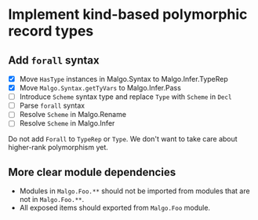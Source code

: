 # Implement kind-based polymorphic record types

## Add `forall` syntax

- [x] Move `HasType` instances in Malgo.Syntax to Malgo.Infer.TypeRep
- [x] Move `Malgo.Syntax.getTyVars` to Malgo.Infer.Pass
- [ ] Introduce `Scheme` syntax type and replace `Type` with `Scheme` in `Decl`
- [ ] Parse `forall` syntax
- [ ] Resolve `Scheme` in Malgo.Rename
- [ ] Resolve `Scheme` in Malgo.Infer

Do not add `Forall` to `TypeRep` or `Type`. We don't want to take care about higher-rank polymorphism yet.

## More clear module dependencies

- Modules in `Malgo.Foo.**` should not be imported from modules that are not in `Malgo.Foo.**`.
- All exposed items should exported from `Malgo.Foo` module.

